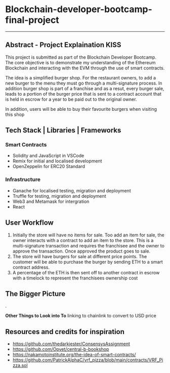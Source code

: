 # Blockchain-developer-bootcamp-final-project
---
## Abstract - Project Explaination KISS
This project is submitted as part of the Blockchain Developer Bootcamp. The core objective is to demonstrate my understanding of the Ethereum Blockchain and interacting with the EVM through the use of smart contracts. 

The idea is a simplified burger shop. For the restaurant owners, to add a new burger to the menu they must go through a multi-signature process. In addition burger shop is part of a franchise and as a resut, every burger sale, leads to a portion of the burger price that is sent to a contract account that is held in escrow for a year to be paid out to the original owner. 

In addition, users will be able to buy their favourite burgers when visiting this shop

## Tech Stack | Libraries | Frameworks
### Smart Contracts
- Solidity and JavaScript in VSCode
- Remix for initial and localised development
- OpenZeppelin for ERC20 Standard

### Infrastructure
- Ganache for localised testing, migration and deployment
- Truffle for testing, migration and deployment
- Web3 and Metamask for intergration
- React
  
## User Workflow
1. Initially the store will have no items for sale. Too add an item for sale, the owner interacts with a contract to add an item to the store. This is a multi-signature transaction and requires the franchisee and the owner to approve the transaction. Once approved the product goes to sale. 
2. The store will have burgers for sale at different price points. The customer will be able to purchase the burger by sending ETH to a smart contract address. 
3. A percentage of the ETH is then sent off to another contract in escrow with a timelock to represent the franchisees ownership cost


## The Bigger Picture
. 

**Other Things to Look into To**
linking to chainlink to convert to USD price

## Resources and credits for inspiration
- https://github.com/thedarkjester/ConsensysAssignment
- https://github.com/Opyet/central-b-bookshop
- https://nakamotoinstitute.org/the-idea-of-smart-contracts/
- https://github.com/PatrickAlphaC/vrf_pizza/blob/main/contracts/VRF_Pizza.sol
